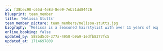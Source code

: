 ```yaml
---
id: f38bec90-c65d-4e8d-8ee9-7eb51dd84426
blueprint: team_member
title: 'Melissa Stutts'
team_member_picture: team_members/melissa-stutts.jpg
biography: 'Melissa is a seasoned hairstylist with over 11 years of experience, excelling in color corrections, balayage, blonding, and extensions. Her commitment to her clients goes beyond the salon, as she builds lasting relationships, ensuring they feel valued and appreciated. In 2023, she was honored as a top 3 finalist for Best Hairstylist in the Best of Maury Co Main Street Awards, a testament to her talent and expertise. Outside of work, Melissa enjoys traveling and spending quality time with her family.'
online_booking: false
updated_by: 588bd5c0-377a-4950-b9a9-1edfb8277fc5
updated_at: 1714697809
---
```

